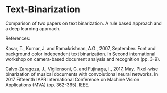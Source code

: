 # Text-Binarization

Comparison of two papers on text binarization. A rule based approach and a deep learning approach.


References: 


Kasar, T., Kumar, J. and Ramakrishnan, A.G., 2007, September. Font and background color independent text binarization. In Second international workshop on camera-based document analysis and recognition (pp. 3-9).


Calvo-Zaragoza, J., Vigliensoni, G. and Fujinaga, I., 2017, May. Pixel-wise binarization of musical documents with convolutional neural networks. In 2017 Fifteenth IAPR International Conference on Machine Vision Applications (MVA) (pp. 362-365). IEEE.
